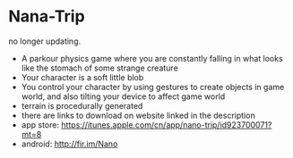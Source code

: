 # Nana-Trip
no longer updating.

- A parkour physics game where you are constantly falling in what looks like the stomach of some strange creature
- Your character is a soft little blob
- You control your character by using gestures to create objects in game world, and also tilting your device to affect game world
- terrain is procedurally generated
- there are links to download on website linked in the description
- app store: https://itunes.apple.com/cn/app/nano-trip/id923700071?mt=8
- android: http://fir.im/Nano
